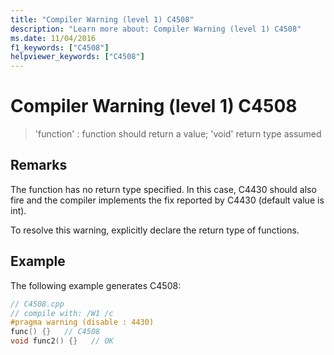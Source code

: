 ```yaml
---
title: "Compiler Warning (level 1) C4508"
description: "Learn more about: Compiler Warning (level 1) C4508"
ms.date: 11/04/2016
f1_keywords: ["C4508"]
helpviewer_keywords: ["C4508"]
---
```

# Compiler Warning (level 1) C4508

> 'function' : function should return a value; 'void' return type assumed

## Remarks

The function has no return type specified. In this case, C4430 should also fire and the compiler implements the fix reported by C4430 (default value is int).

To resolve this warning, explicitly declare the return type of functions.

## Example

The following example generates C4508:

```cpp
// C4508.cpp
// compile with: /W1 /c
#pragma warning (disable : 4430)
func() {}   // C4508
void func2() {}   // OK
```
